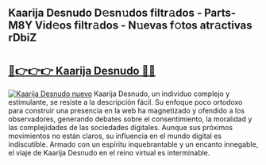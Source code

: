 ## Kaarija Desnudo D𝚎sn𝚞dos filtr𝚊dos - Parts-M8Y Vid𝚎os filtr𝚊dos - N𝚞evas f𝚘tos atr𝚊ctivas rDbiZ

# <h2><a href="http://mb8x1g.tromn.icu/?c=Kaarija+Desnudo">🔗👉👉👉 Kaarija Desnudo 🔗🔗</a></h2>

[![Kaarija Desnudo nuevo](https://i.imgur.com/pEAQMta.gif)](http://mb8x1g.tromn.icu/?c=Kaarija+Desnudo)
Kaarija Desnudo, un individuo complejo y estimulante, se resiste a la descripción fácil. Su enfoque poco ortodoxo para construir una presencia en la web ha magnetizado y ofendido a los observadores, generando debates sobre el consentimiento, la moralidad y las complejidades de las sociedades digitales. Aunque sus próximos movimientos no están claros, su influencia en el mundo digital es indiscutible. Armado con un espíritu inquebrantable y un encanto innegable, el viaje de Kaarija Desnudo en el reino virtual es interminable.
